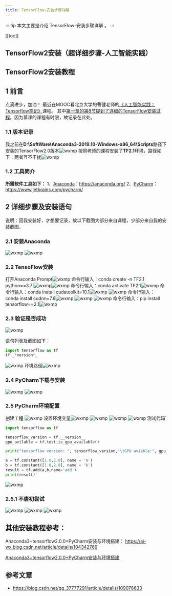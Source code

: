 ```yaml
---
title: TensorFlow-安装步骤详解
---
```


::: tip
本文主要是介绍 TensorFlow-安装步骤详解 。
:::

[[toc]]

## TensorFlow2安装（超详细步骤-人工智能实践）

## TensorFlow2安装教程

## 1 前言

点滴进步，加油！
最近在MOOC看北京大学的曹健老师的[《人工智能实践：Tensorflow笔记》](https://www.icourse163.org/course/PKU-1002536002)课程。
其中[第一章的第8节提到了详细的TensorFlow安装过程](https://www.icourse163.org/learn/PKU-1002536002?tid=1462067447#/learn/content?type=detail&id=1238898228&sm=1)。因为慕课的课程有时限，故记录在此处。

### 1.1 版本记录

我之前在**D:\SoftWare\Anaconda3-2019.10-Windows-x86_64\Scripts**路径下安装的TensorFlow2.0版本<img class= "zoom-custom-imgs" :src="$withBase('/assets/img/ad/tensorflow/install/20201014171256898.png')" alt="wxmp">
按照老师的课程安装了**TF2.1**环境，路径如下：两者互不干扰<img class= "zoom-custom-imgs" :src="$withBase('/assets/img/ad/tensorflow/install/20201014171439516.png')" alt="wxmp">

### 1.2 工具简介

**所需软件工具如下：**
1、[Anaconda](https://www.anaconda.com/products/individual)：https://anaconda.org/
2、[PyCharm](https://www.jetbrains.com/pycharm/download/#section=windows)：https://www.jetbrains.com/pycharm/

## 2 详细步骤及安装语句

说明：因我安装好，才想要记录，故以下截图大部分来自课程，少部分来自我的安装截图。

### 2.1 安装Anaconda

<img class= "zoom-custom-imgs" :src="$withBase('/assets/img/ad/tensorflow/install/20201014172007263.png')" alt="wxmp">
<img class= "zoom-custom-imgs" :src="$withBase('/assets/img/ad/tensorflow/install/202010141720591.png')" alt="wxmp">

### 2.2 TensoFlow安装

打开Anaconda Prompt<img class= "zoom-custom-imgs" :src="$withBase('/assets/img/ad/tensorflow/install/20201014172148538.png')" alt="wxmp">
命令行输入：conda create -n TF2.1 python==3.7
<img class= "zoom-custom-imgs" :src="$withBase('/assets/img/ad/tensorflow/install/20201014172250235.png')" alt="wxmp"><img class= "zoom-custom-imgs" :src="$withBase('/assets/img/ad/tensorflow/install/20201014172348818.png')" alt="wxmp">
命令行输入：conda activate TF2.1<img class= "zoom-custom-imgs" :src="$withBase('/assets/img/ad/tensorflow/install/20201014172544572.png')" alt="wxmp">
命令行输入：conda inatall cudatoolkit=10.1<img class= "zoom-custom-imgs" :src="$withBase('/assets/img/ad/tensorflow/install/20201014172635394.png')" alt="wxmp">
<img class= "zoom-custom-imgs" :src="$withBase('/assets/img/ad/tensorflow/install/20201014172646521.png')" alt="wxmp">
命令行输入：conda install cudnn=7.6<img class= "zoom-custom-imgs" :src="$withBase('/assets/img/ad/tensorflow/install/20201014172730126.png')" alt="wxmp">
<img class= "zoom-custom-imgs" :src="$withBase('/assets/img/ad/tensorflow/install/20201014172742129.png')" alt="wxmp">
<img class= "zoom-custom-imgs" :src="$withBase('/assets/img/ad/tensorflow/install/20201014172754783.png')" alt="wxmp">
命令行输入：pip install tensorflow==2.1<img class= "zoom-custom-imgs" :src="$withBase('/assets/img/ad/tensorflow/install/20201014172819373.png')" alt="wxmp">

### 2.3 验证是否成功

<img class= "zoom-custom-imgs" :src="$withBase('/assets/img/ad/tensorflow/install/20201014172958186.png')" alt="wxmp">

语句列表及截图如下：

```python
import tensorflow as tf
tf._*version*_
```

<img class= "zoom-custom-imgs" :src="$withBase('/assets/img/ad/tensorflow/install/20201014173032639.png')" alt="wxmp">
环境路径<img class= "zoom-custom-imgs" :src="$withBase('/assets/img/ad/tensorflow/install/202010141735260.png')" alt="wxmp">

### 2.4 PyCharm下载与安装

<img class= "zoom-custom-imgs" :src="$withBase('/assets/img/ad/tensorflow/install/20201014173248154.png')" alt="wxmp">
<img class= "zoom-custom-imgs" :src="$withBase('/assets/img/ad/tensorflow/install/20201014173259919.png')" alt="wxmp">

### 2.5 PyCharm环境配置

创建工程
<img class= "zoom-custom-imgs" :src="$withBase('/assets/img/ad/tensorflow/install/20201014173408979.png')" alt="wxmp">
设置环境变量<img class= "zoom-custom-imgs" :src="$withBase('/assets/img/ad/tensorflow/install/20201014173801959.png')" alt="wxmp">
<img class= "zoom-custom-imgs" :src="$withBase('/assets/img/ad/tensorflow/install/20201014173820912.png')" alt="wxmp">
<img class= "zoom-custom-imgs" :src="$withBase('/assets/img/ad/tensorflow/install/20201014173920535.png')" alt="wxmp">
<img class= "zoom-custom-imgs" :src="$withBase('/assets/img/ad/tensorflow/install/20201014174023579.png')" alt="wxmp">
测试代码`

```python
import tensorflow as tf

tensorflow_version = tf.__version__
gpu_avilable = tf.test.is_gpu_available()

print("tensorflow version: ", tensorflow_version,"\tGPU aviable:", gpu_avilable)

a = tf.constant([1.0,2.0], name = 'a')
b = tf.constant([1.0,2.0], name = 'b')
result = tf.add(a,b,name='add')
print(result)`
```

<img class= "zoom-custom-imgs" :src="$withBase('/assets/img/ad/tensorflow/install/20201014174255370.png')" alt="wxmp">

### 2.5.1 不唐初尝试

<img class= "zoom-custom-imgs" :src="$withBase('/assets/img/ad/tensorflow/install/2020101417375391.png')" alt="wxmp">
<img class= "zoom-custom-imgs" :src="$withBase('/assets/img/ad/tensorflow/install/20201014173858642.png')" alt="wxmp">
<img class= "zoom-custom-imgs" :src="$withBase('/assets/img/ad/tensorflow/install/20201014173936898.png')" alt="wxmp">

## 其他安装教程参考：
Anaconda3+tensorflow2.0.0+PyCharm安装与环境搭建：
https://ai-wx.blog.csdn.net/article/details/104342769

[Anaconda3+tensorflow2.0.0+PyCharm安装与环境搭建](https://ai-wx.blog.csdn.net/article/details/104342769)


## 参考文章
* https://blog.csdn.net/qq_37777291/article/details/109078633